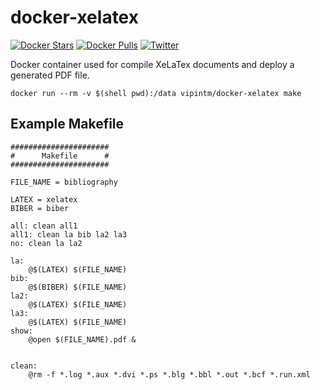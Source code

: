 docker-xelatex
==============

[![Docker Stars](https://img.shields.io/docker/stars/jpbernius/xelatex.svg)](https://hub.docker.com/r/vipintm/docker-xelatex/)
[![Docker Pulls](https://img.shields.io/docker/pulls/jpbernius/xelatex.svg)](https://hub.docker.com/r/vipintm/docker-xelatex/)
[![Twitter](https://img.shields.io/twitter/url/https/hub.docker.com/r/vipintm/docker-xelatex/.svg?style=social)](https://twitter.com/intent/tweet?text=Wow:&url=%5Bobject%20Object%5D)


Docker container used for compile XeLaTex documents and deploy a generated PDF file.

```
docker run --rm -v $(shell pwd):/data vipintm/docker-xelatex make
```

Example Makefile
----------------
```
######################
#      Makefile      #
######################

FILE_NAME = bibliography

LATEX = xelatex
BIBER = biber

all: clean all1
all1: clean la bib la2 la3 
no: clean la la2 

la:
    @$(LATEX) $(FILE_NAME)
bib:
    @$(BIBER) $(FILE_NAME)
la2:
    @$(LATEX) $(FILE_NAME)
la3:
    @$(LATEX) $(FILE_NAME)
show:
    @open $(FILE_NAME).pdf &


clean:
    @rm -f *.log *.aux *.dvi *.ps *.blg *.bbl *.out *.bcf *.run.xml
```
